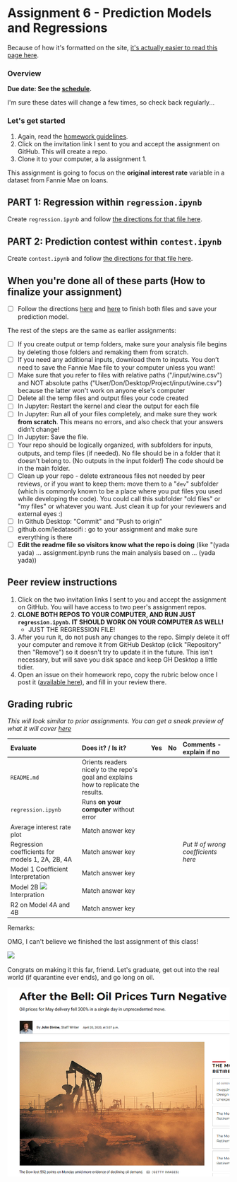 # Assignment 6 - Prediction Models and Regressions

Because of how it's formatted on the site, [it's actually easier to read this page here](https://github.com/LeDataSciFi/LeDataSciFi.github.io/blob/master/assignments/asgn06.md).

### Overview

**Due date: See the [schedule](https://ledatascifi.github.io/#schedule).**

I'm sure these dates will change a few times, so check back regularly...

### Let's get started

1. Again, read the [homework guidelines](guidelines-asgn.html).
2. Click on the invitation link I sent to you and accept the assignment on GitHub. This will create a repo.
3. Clone it to your computer, a la assignment 1.

This assignment is going to focus on the **original interest rate** variable in a dataset from Fannie Mae on loans. 

## PART 1: Regression within `regression.ipynb`

Create `regression.ipynb` and follow [the directions for that file here](asgn06_reg.html).
    
## PART 2: Prediction contest within `contest.ipynb`

Create `contest.ipynb` and follow [the directions for that file here](asgn06_pred.html).

## When you're done all of these parts (How to finalize your assignment)

- [ ] Follow the directions [here](asgn06_reg.html#when-youre-done-with-this) and [here](asgn06_pred.html#when-youve-done-the-above) to finish both files and save your prediction model.

The rest of the steps are the same as earlier assignments: 
- [ ] If you create output or temp folders, make sure your analysis file begins by deleting those folders and remaking them from scratch.
- [ ] If you need any additional inputs, download them to inputs. You don’t need to save the Fannie Mae file to your computer unless you want!
- [ ] Make sure that you refer to files with relative paths ("/input/wine.csv") and NOT absolute paths ("User/Don/Desktop/Project/input/wine.csv") because the latter won't work on anyone else's computer
- [ ] Delete all the temp files and output files your code created
- [ ] In Jupyter: Restart the kernel and clear the output for each file
- [ ] In Jupyter: Run all of your files completely, and make sure they work **from scratch**. This means no errors, and also check that your answers didn’t change!
- [ ] In Jupyter: Save the file.
- [ ] Your repo should be logically organized, with subfolders for inputs, outputs, and temp files (if needed). No file should be in a folder that it doesn't belong to. (No outputs in the input folder!) The code should be in the main folder.
- [ ] Clean up your repo - delete extraneous files not needed by peer reviews, or if you want to keep them: move them to a "`dev`" subfolder (which is commonly known to be a place where you put files you used while developing the code). You could call this subfolder "old files" or "my files" or whatever you want. Just clean it up for your reviewers and external eyes :)
- [ ] In Github Desktop: "Commit" and "Push to origin"
- [ ] github.com/ledatascifi : go to your assignment and make sure everything is there
- [ ] **Edit the readme file so visitors know what the repo is doing** (like "(yada yada) ... assignment.ipynb runs the main analysis based on ... (yada yada))

## Peer review instructions

1. Click on the two invitation links I sent to you and accept the assignment on GitHub. You will have access to two peer's assignment repos.
2. **CLONE BOTH REPOS TO YOUR COMPUTER, AND RUN JUST `regression.ipynb`. IT SHOULD WORK ON YOUR COMPUTER AS WELL!**
   - JUST THE REGRESSION FILE!
3. After you run it, do not push any changes to the repo. Simply delete it off your computer and remove it from GitHub Desktop (click "Repository" then "Remove") so it doesn't try to update it in the future. This isn't necessary, but will save you disk space and keep GH Desktop a little tidier. 
2. Open an issue on their homework repo, copy the rubric below once I post it ([available here](https://raw.githubusercontent.com/LeDataSciFi/LeDataSciFi.github.io/master/assignments/asgn06.md)), and fill in your review there. 

## Grading rubric

_This will look similar to prior assignments. You can get a sneak preview of what it will cover [here](https://raw.githubusercontent.com/LeDataSciFi/LeDataSciFi.github.io/master/assignments/asgn06.md)_

| Evaluate | Does it? / Is it? | Yes | No | Comments - explain if no| 
| :--- | :--- | :--- | :--- |  :--- |
| `README.md` | Orients readers nicely to the repo's goal and explains how to replicate the results. | | | |
| `regression.ipynb` | Runs **on your computer** without error  |
| Average interest rate plot | Match answer key |
| Regression coefficients for models 1, 2A, 2B, 4A  | Match answer key | | | _Put # of wrong coefficients here_ | 
| Model 1 Coefficient Interpretation |  Match answer key |
| Model 2B <img src="https://render.githubusercontent.com/render/math?math=\beta_2"> Interpration | Match answer key |
| R2 on Model 4A and 4B  | Match answer key |

Remarks:

OMG, I can't believe we finished the last assignment of this class!

![](https://media.giphy.com/media/iHyVaHfEYXZos8qPX2/giphy.gif)

Congrats on making it this far, friend. Let's graduate, get out into the real world (if quarantine ever ends), and go long on oil. 

![](oilcrop.png)

<!--
See [the rubric guidelines](guidelines-peerreview.html#filling-out-the-rubric).

Prof/TA review:
q1, q4 (both parts), q6 (all parts)
prediction code
score on prediction

-->
